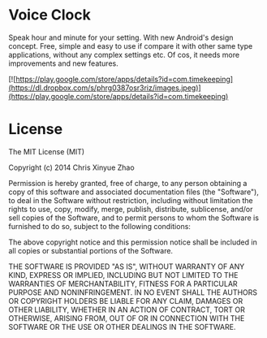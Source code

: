Voice Clock
======

Speak hour and minute for your setting.
With new Android's design concept.
Free, simple and easy to use if compare it with other same type applications, without any complex settings etc.
Of cos, it needs more improvements and new features.

[![https://play.google.com/store/apps/details?id=com.timekeeping](https://dl.dropbox.com/s/phrg0387osr3riz/images.jpeg)](https://play.google.com/store/apps/details?id=com.timekeeping)

License
======

The MIT License (MIT)

Copyright (c) 2014 Chris Xinyue Zhao

Permission is hereby granted, free of charge, to any person obtaining a copy
of this software and associated documentation files (the "Software"), to deal
in the Software without restriction, including without limitation the rights
to use, copy, modify, merge, publish, distribute, sublicense, and/or sell
copies of the Software, and to permit persons to whom the Software is
furnished to do so, subject to the following conditions:

The above copyright notice and this permission notice shall be included in all
copies or substantial portions of the Software.

THE SOFTWARE IS PROVIDED "AS IS", WITHOUT WARRANTY OF ANY KIND, EXPRESS OR
IMPLIED, INCLUDING BUT NOT LIMITED TO THE WARRANTIES OF MERCHANTABILITY,
FITNESS FOR A PARTICULAR PURPOSE AND NONINFRINGEMENT. IN NO EVENT SHALL THE
AUTHORS OR COPYRIGHT HOLDERS BE LIABLE FOR ANY CLAIM, DAMAGES OR OTHER
LIABILITY, WHETHER IN AN ACTION OF CONTRACT, TORT OR OTHERWISE, ARISING FROM,
OUT OF OR IN CONNECTION WITH THE SOFTWARE OR THE USE OR OTHER DEALINGS IN THE
SOFTWARE.


 





